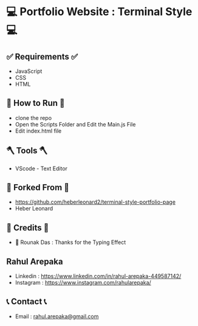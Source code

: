 # 💻 Portfolio Website : Terminal Style 💻

## ✅ Requirements ✅

- JavaScript
- CSS
- HTML

## 🏃‍ How to Run 🏃‍

- clone the repo
- Open the Scripts Folder and Edit the Main.js File
- Edit index.html file

## 🪓 Tools 🪓

- VScode - Text Editor

## 🍴 Forked From 🍴

- https://github.com/heberleonard2/terminal-style-portfolio-page
- Heber Leonard

## 🎈 Credits 🎈

- 💙 Rounak Das : Thanks for the Typing Effect

## Rahul Arepaka

- Linkedin : https://www.linkedin.com/in/rahul-arepaka-449587142/
- Instagram : https://www.instagram.com/rahularepaka/

## 📞 Contact 📞

- Email : rahul.arepaka@gmail.com
